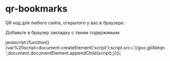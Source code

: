 qr-bookmarks
============
QR код для любого сайта, открытого у вас в браузере.

Добавьте в браузер закладку с таким содержимым:

javascript:(function(){var%20script=document.createElement('script');script.src='//goo.gl/Abtqn';document.documentElement.appendChild(script);})();
